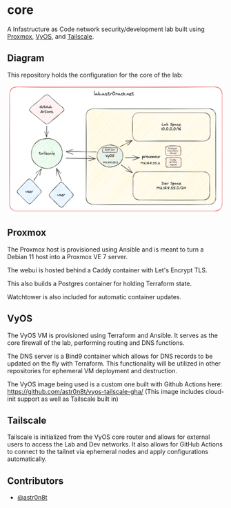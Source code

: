 # core

A Infastructure as Code network security/development lab built using [Proxmox](https://www.proxmox.com/), [VyOS](https://vyos.io/), and [Tailscale](https://tailscale.com/).

## Diagram

This repository holds the configuration for the core of the lab:

![diagram](docs/img/lab.png)

## Proxmox

The Proxmox host is provisioned using Ansible and is meant to turn a Debian 11 host into a Proxmox VE 7 server.

The webui is hosted behind a Caddy container with Let's Encrypt TLS.

This also builds a Postgres container for holding Terraform state.

Watchtower is also included for automatic container updates.

## VyOS

The VyOS VM is provisioned using Terraform and Ansible.  It serves as the core firewall of the lab, performing routing and DNS functions.

The DNS server is a Bind9 container which allows for DNS records to be updated on the fly with Terraform.  This functionality will be utilized in other repositories for ephemeral VM deployment and destruction.

The VyOS image being used is a custom one built with Github Actions here: https://github.com/astr0n8t/vyos-tailscale-gha/ (This image includes cloud-init support as well as Tailscale built in)

## Tailscale

Tailscale is initialized from the VyOS core router and allows for external users to access the Lab and Dev networks.  It also allows for GitHub Actions to connect to the tailnet via ephemeral nodes and apply configurations automatically.

## Contributors

- [@astr0n8t](https://github.com/astr0n8t)
